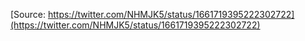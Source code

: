 [Source: https://twitter.com/NHMJK5/status/1661719395222302722](https://twitter.com/NHMJK5/status/1661719395222302722)